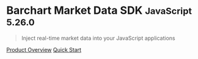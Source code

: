 # Barchart Market Data SDK <small>JavaScript 5.26.0</small>

> Inject real-time market data into your JavaScript applications

[Product Overview](/content/product_overview)
[Quick Start](/content/quick_start)
